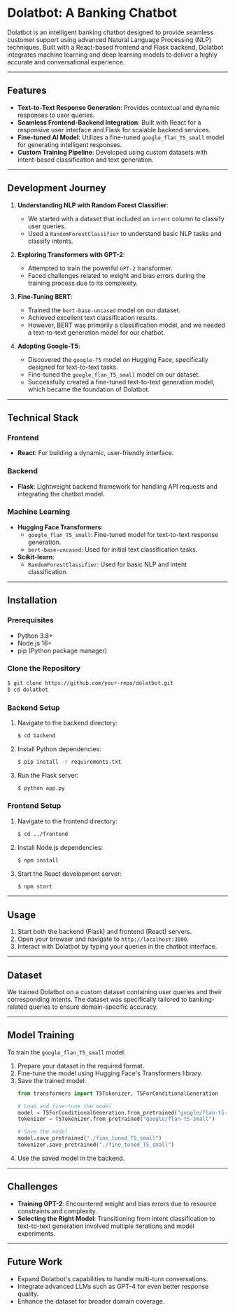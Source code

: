 # Dolatbot: A Banking Chatbot

Dolatbot is an intelligent banking chatbot designed to provide seamless customer support using advanced Natural Language Processing (NLP) techniques. Built with a React-based frontend and Flask backend, Dolatbot integrates machine learning and deep learning models to deliver a highly accurate and conversational experience.

---

## Features

- **Text-to-Text Response Generation**: Provides contextual and dynamic responses to user queries.
- **Seamless Frontend-Backend Integration**: Built with React for a responsive user interface and Flask for scalable backend services.
- **Fine-tuned AI Model**: Utilizes a fine-tuned `google_flan_T5_small` model for generating intelligent responses.
- **Custom Training Pipeline**: Developed using custom datasets with intent-based classification and text generation.

---

## Development Journey

1. **Understanding NLP with Random Forest Classifier**:
   - We started with a dataset that included an `intent` column to classify user queries.
   - Used a `RandomForestClassifier` to understand basic NLP tasks and classify intents.

2. **Exploring Transformers with GPT-2**:
   - Attempted to train the powerful `GPT-2` transformer.
   - Faced challenges related to weight and bias errors during the training process due to its complexity.

3. **Fine-Tuning BERT**:
   - Trained the `bert-base-uncased` model on our dataset.
   - Achieved excellent text classification results.
   - However, BERT was primarily a classification model, and we needed a text-to-text generation model for our chatbot.

4. **Adopting Google-T5**:
   - Discovered the `google-T5` model on Hugging Face, specifically designed for text-to-text tasks.
   - Fine-tuned the `google_flan_T5_small` model on our dataset.
   - Successfully created a fine-tuned text-to-text generation model, which became the foundation of Dolatbot.

---

## Technical Stack

### Frontend
- **React**: For building a dynamic, user-friendly interface.

### Backend
- **Flask**: Lightweight backend framework for handling API requests and integrating the chatbot model.

### Machine Learning
- **Hugging Face Transformers**:
  - `google_flan_T5_small`: Fine-tuned model for text-to-text response generation.
  - `bert-base-uncased`: Used for initial text classification tasks.
- **Scikit-learn**:
  - `RandomForestClassifier`: Used for basic NLP and intent classification.

---

## Installation

### Prerequisites
- Python 3.8+
- Node.js 16+
- pip (Python package manager)

### Clone the Repository
```bash
$ git clone https://github.com/your-repo/dolatbot.git
$ cd dolatbot
```

### Backend Setup
1. Navigate to the backend directory:
   ```bash
   $ cd backend
   ```

2. Install Python dependencies:
   ```bash
   $ pip install -r requirements.txt
   ```

3. Run the Flask server:
   ```bash
   $ python app.py
   ```

### Frontend Setup
1. Navigate to the frontend directory:
   ```bash
   $ cd ../frontend
   ```

2. Install Node.js dependencies:
   ```bash
   $ npm install
   ```

3. Start the React development server:
   ```bash
   $ npm start
   ```

---

## Usage
1. Start both the backend (Flask) and frontend (React) servers.
2. Open your browser and navigate to `http://localhost:3000`.
3. Interact with Dolatbot by typing your queries in the chatbot interface.

---

## Dataset
We trained Dolatbot on a custom dataset containing user queries and their corresponding intents. The dataset was specifically tailored to banking-related queries to ensure domain-specific accuracy.

---

## Model Training
To train the `google_flan_T5_small` model:
1. Prepare your dataset in the required format.
2. Fine-tune the model using Hugging Face's Transformers library.
3. Save the trained model:
   ```python
   from transformers import T5Tokenizer, T5ForConditionalGeneration

   # Load and fine-tune the model
   model = T5ForConditionalGeneration.from_pretrained("google/flan-t5-small")
   tokenizer = T5Tokenizer.from_pretrained("google/flan-t5-small")

   # Save the model
   model.save_pretrained("./fine_tuned_T5_small")
   tokenizer.save_pretrained("./fine_tuned_T5_small")
   ```
4. Use the saved model in the backend.

---

## Challenges
- **Training GPT-2**: Encountered weight and bias errors due to resource constraints and complexity.
- **Selecting the Right Model**: Transitioning from intent classification to text-to-text generation involved multiple iterations and model experiments.

---

## Future Work
- Expand Dolatbot's capabilities to handle multi-turn conversations.
- Integrate advanced LLMs such as GPT-4 for even better response quality.
- Enhance the dataset for broader domain coverage.

